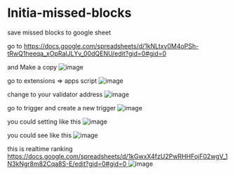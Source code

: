 # Initia-missed-blocks
save missed blocks to google sheet

go to https://docs.google.com/spreadsheets/d/1kNLtxy0M4oPSh-tRwQ1heeqa_xOpRaIJLYv_00dQENU/edit?gid=0#gid=0 

and Make a copy
![image](https://github.com/DinhCongTac221/Initia-missed-blocks/assets/27664184/bda3a534-a8b7-4630-a68e-bfd3705ca162)

go to extensions => apps script
![image](https://github.com/DinhCongTac221/Initia-missed-blocks/assets/27664184/5c91bf94-02c0-4df4-a63f-ba2fdd29eb54)

change to your validator address
![image](https://github.com/DinhCongTac221/Initia-missed-blocks/assets/27664184/9ab88a9c-c8b7-4ae2-87dd-a54b7c604025)

go to trigger and create a new trigger
![image](https://github.com/DinhCongTac221/Initia-missed-blocks/assets/27664184/489727d0-3e73-4423-8ada-6875f56f13f3)

you could setting like this
![image](https://github.com/DinhCongTac221/Initia-missed-blocks/assets/27664184/f3f532f6-81dc-480f-a1d2-d159ade4e17b)

you could see like this 
![image](https://github.com/DinhCongTac221/Initia-missed-blocks/assets/27664184/057c56b7-4ab6-4abc-83de-9ed09c801687)


this is realtime ranking 
[https://docs.google.com/spreadsheets/d/1kGwxX4fzU2PwRHHFojF02wgV_1N3kNgr8m82Cqa8S-E/edit?gid=0#gid=0
](https://docs.google.com/spreadsheets/d/1kGwxX4fzU2PwRHHFojF02wgV_1N3kNgr8m82Cqa8S-E/edit?usp=sharing)
![image](https://github.com/DinhCongTac221/Initia-missed-blocks/assets/27664184/cce8537b-2149-4b29-9742-e8a3dca90334)
